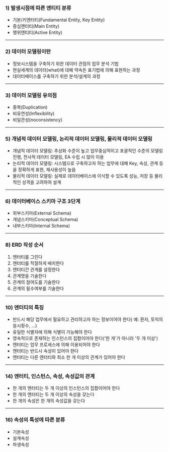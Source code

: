 ### 1) 발생시점에 따른 엔티티 분류
- 기본/키엔터티(Fundamental Entity, Key Entity)
- 중심엔터티(Main Entity)
- 행위엔티티(Active Entity)

---
### 2) 데이터 모델링이란
- 정보시스템을 구축하기 위한 데이터 관점의 업무 분석 기법
- 현실세계의 데이터(what)에 대해 약속돈 표기법에 의해 표현하는 과정
- 데이터베이스를 구축하기 위한 분석/설계의 과정

---
### 3) 데이터 모델링 유의점
- 중복(Duplication)
- 비유연성(Inflexibility)
- 비일관성(noconsistency)

---
### 5) 개념적 데이터 모델링, 논리적 데이터 모델링, 물리적 데이터 모델링
- 개념적 데이터 모델링: 추상화 수준이 높고 업무중심적이고 포괄적인 수준의 모델링 진행, 전사적 데이터 모델링, EA 수립 시 많이 이용
- 논리적 데이터 모델링: 시스템으로 구축하고자 하는 업무에 대해 Key, 속성, 관계 등을 정확하게 표현, 재사용성이 높음
- 물리적 데이터 모델링: 실제로 데이터베이스에 이식할 수 있도록 성능, 저장 등 물리적인 성격을 고려하여 설계

---
### 6) 데이터베이스 스키마 구조 3단계
- 외부스키마(External Schema)
- 개념스키마(Conceptual Schema)
- 내부스키마(Internal Schema)

---
### 8) ERD 작성 순서
1. 엔터티를 그린다
2. 엔터티를 적절하게 배치한다
3. 엔터티간 관계를 설정한다
4. 관계명을 기술한다
5. 관계의 참여도를 기술한다
6. 관계의 필수여부를 기술한다

---
### 10) 엔터티의 특징
- 반드시 해당 업무에서 필요하고 관리하고자 하는 정보이어야 한다( 예: 환자, 토익의 응시횟수, ...)
- 유일한 식별자에 의해 식별이 가능해야 한다
- 영속적으로 존재하는 인스턴스의 집합이어야 한다('한 개'가 아니라 '두 개 이상')
- 엔터티는 업무 프로세스에 의해 이용되어야 한다
- 엔터티는 반드시 속성이 있어야 한다
- 엔터티는 다른 엔터티와 최소 한 개 이상의 관계가 있어야 한다

---
### 14) 엔터티, 인스턴스, 속성, 속성값의 관계
- 한 개의 엔터티는 두 개 이상의 인스턴스의 집합이어야 한다
- 한 개의 엔터티는 두 개 이상의 속성을 갖는다
- 한 개의 속성은 한 개의 속성값을 갖는다

---
### 16) 속성의 특성에 따른 분류
- 기본속성
- 설계속성
- 파생속성
